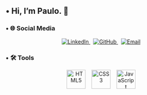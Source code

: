 ## • Hi, I’m Paulo. 👋

### • 🌐 Social Media
<p align="center"> <a href="https://www.linkedin.com/in/paulo-roberto-costa-santos-3563292b1/" target="_blank"> <img src="https://img.shields.io/badge/LinkedIn-0077B5?style=flat-square&logo=linkedin&logoColor=white" alt="LinkedIn"/> </a> &nbsp; <a href="https://github.com/paulistekss" target="_blank"> <img src="https://img.shields.io/badge/GitHub-000000?style=flat-square&logo=github&logoColor=white" alt="GitHub"/> </a> &nbsp; <a href="mailto:paulisteks@gmail.com" target="_blank"> <img src="https://img.shields.io/badge/Email-D14836?style=flat-square&logo=gmail&logoColor=white" alt="Email"/> </a> </p>

### • 🛠️ Tools
<p align="center"> <img src="https://cdn.jsdelivr.net/gh/devicons/devicon/icons/html5/html5-original.svg" alt="HTML5" width="50" height="50"/> &nbsp;&nbsp; <img src="https://cdn.jsdelivr.net/gh/devicons/devicon/icons/css3/css3-original.svg" alt="CSS3" width="50" height="50"/> &nbsp;&nbsp; <img src="https://cdn.jsdelivr.net/gh/devicons/devicon/icons/javascript/javascript-original.svg" alt="JavaScript" width="50" height="50"/> </p>
